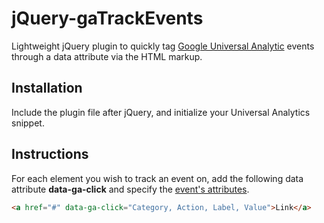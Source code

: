 # jQuery-gaTrackEvents
Lightweight jQuery plugin to quickly tag [Google Universal Analytic](https://developers.google.com/analytics/devguides/collection/analyticsjs/events) events through a data attribute via the HTML markup.

## Installation
Include the plugin file after jQuery, and initialize your Universal Analytics snippet.

## Instructions
For each element you wish to track an event on, add the following data attribute **data-ga-click** and specify the [event's attributes](https://developers.google.com/analytics/devguides/collection/analyticsjs/eventCategoryevents#event_fields).
```html
<a href="#" data-ga-click="Category, Action, Label, Value">Link</a>
```
